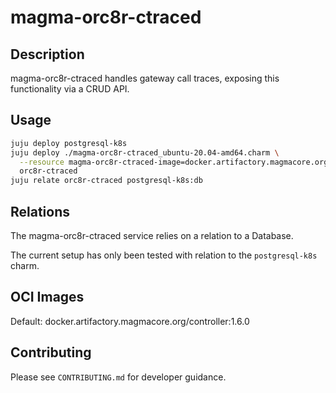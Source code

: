 # magma-orc8r-ctraced

## Description
magma-orc8r-ctraced handles gateway call traces, exposing this functionality via a CRUD API.

## Usage

```bash
juju deploy postgresql-k8s
juju deploy ./magma-orc8r-ctraced_ubuntu-20.04-amd64.charm \
  --resource magma-orc8r-ctraced-image=docker.artifactory.magmacore.org/controller:1.6.0 \
  orc8r-ctraced
juju relate orc8r-ctraced postgresql-k8s:db
```

## Relations

The magma-orc8r-ctraced service relies on a relation to a Database. 

The current setup has only been tested with relation to the `postgresql-k8s` charm.

## OCI Images

Default: docker.artifactory.magmacore.org/controller:1.6.0

## Contributing

Please see `CONTRIBUTING.md` for developer guidance.
